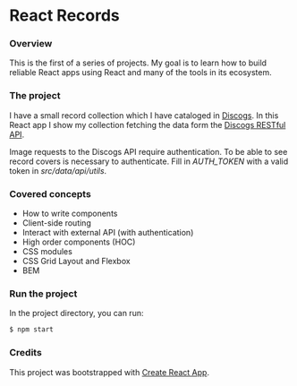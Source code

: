 # React Records

### Overview

This is the first of a series of projects. My goal is to learn how to build reliable React apps using React and many of the tools in its ecosystem.

### The project

I have a small record collection which I have cataloged in [Discogs](https://www.discogs.com/). In this React app I show my collection fetching the data form the [Discogs RESTful API](https://www.discogs.com/developers/).

Image requests to the Discogs API require authentication. To be able to see record covers is necessary to authenticate. Fill in _AUTH_TOKEN_ with a valid token in _src/data/api/utils_.

### Covered concepts

- How to write components
- Client-side routing
- Interact with external API (with authentication)
- High order components (HOC)
- CSS modules
- CSS Grid Layout and Flexbox
- BEM

### Run the project

In the project directory, you can run:

```sh
$ npm start
```

### Credits

This project was bootstrapped with [Create React App](https://github.com/facebook/create-react-app).
